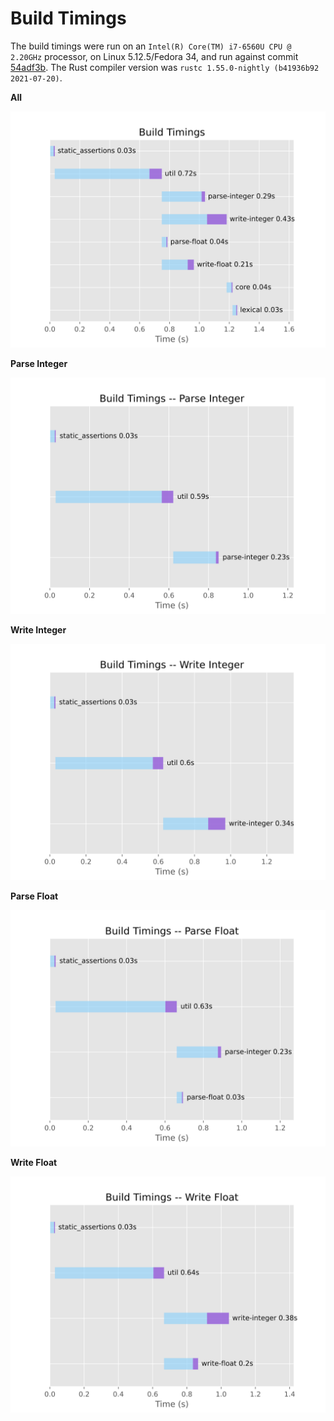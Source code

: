 # Build Timings

The build timings were run on an `Intel(R) Core(TM) i7-6560U CPU @ 2.20GHz` processor, on Linux 5.12.5/Fedora 34, and run against commit [54adf3b](https://github.com/Alexhuszagh/rust-lexical-experimental/commit/54adf3bcb09806fc009e1f54ab6324c11c84c6d2). The Rust compiler version was `rustc 1.55.0-nightly (b41936b92 2021-07-20)`.

**All**

![All](/assets/all.svg)

**Parse Integer**

![Parse Integer](/assets/lexical-parse-integer.svg)

**Write Integer**

![Write Integer](/assets/lexical-write-integer.svg)

**Parse Float**

![Parse Float](/assets/lexical-parse-float.svg)

**Write Float**

![Write Float](/assets/lexical-write-float.svg)
